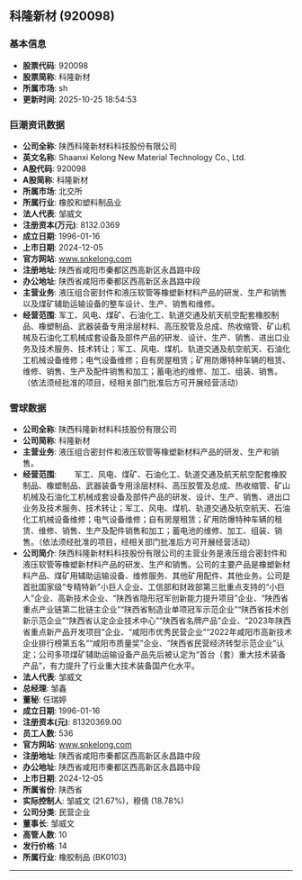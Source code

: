 ## 科隆新材 (920098)

### 基本信息

- **股票代码**: 920098
- **股票简称**: 科隆新材
- **所属市场**: sh
- **更新时间**: 2025-10-25 18:54:53

### 巨潮资讯数据

- **公司全称**: 陕西科隆新材料科技股份有限公司
- **英文名称**: Shaanxi Kelong New Material Technology Co., Ltd.
- **A股代码**: 920098
- **A股简称**: 科隆新材
- **所属市场**: 北交所
- **所属行业**: 橡胶和塑料制品业
- **法人代表**: 邹威文
- **注册资本(万元)**: 8132.0369
- **成立日期**: 1996-01-16
- **上市日期**: 2024-12-05
- **官方网站**: www.snkelong.com
- **注册地址**: 陕西省咸阳市秦都区西高新区永昌路中段
- **办公地址**: 陕西省咸阳市秦都区西高新区永昌路中段
- **主营业务**: 液压组合密封件和液压软管等橡塑新材料产品的研发、生产和销售以及煤矿辅助运输设备的整车设计、生产、销售和维修。
- **经营范围**: 军工、风电、煤矿、石油化工、轨道交通及航天航空配套橡胶制品、橡塑制品、武器装备专用涂层材料、高压胶管及总成、热收缩管、矿山机械及石油化工机械成套设备及部件产品的研发、设计、生产、销售、进出口业务及技术服务、技术转让；军工、风电、煤机、轨道交通及航空航天、石油化工机械设备维修；电气设备维修；自有房屋租赁；矿用防爆特种车辆的租赁、维修、销售、生产及配件销售和加工；蓄电池的维修、加工、组装、销售。（依法须经批准的项目，经相关部门批准后方可开展经营活动）

### 雪球数据

- **公司全称**: 陕西科隆新材料科技股份有限公司
- **公司简称**: 科隆新材
- **主营业务**: 液压组合密封件和液压软管等橡塑新材料产品的研发、生产和销售。
- **经营范围**: 　　军工、风电、煤矿、石油化工、轨道交通及航天航空配套橡胶制品、橡塑制品、武器装备专用涂层材料、高压胶管及总成、热收缩管、矿山机械及石油化工机械成套设备及部件产品的研发、设计、生产、销售、进出口业务及技术服务、技术转让；军工、风电、煤机、轨道交通及航空航天、石油化工机械设备维修；电气设备维修；自有房屋租赁；矿用防爆特种车辆的租赁、维修、销售、生产及配件销售和加工；蓄电池的维修、加工、组装、销售。（依法须经批准的项目，经相关部门批准后方可开展经营活动）
- **公司简介**: 陕西科隆新材料科技股份有限公司的主营业务是液压组合密封件和液压软管等橡塑新材料产品的研发、生产和销售。公司的主要产品是橡塑新材料产品、煤矿用辅助运输设备、维修服务、其他矿用配件、其他业务。公司是首批国家级“专精特新”小巨人企业、工信部和财政部第三批重点支持的“小巨人”企业、高新技术企业、“陕西省隐形冠军创新能力提升项目”企业、“陕西省重点产业链第二批链主企业”“陕西省制造业单项冠军示范企业”“陕西省技术创新示范企业”“陕西省认定企业技术中心”“陕西省名牌产品”企业、“2023年陕西省重点新产品开发项目”企业、“咸阳市优秀民营企业”“2022年咸阳市高新技术企业排行榜第五名”“咸阳市质量奖”企业、“陕西省民营经济转型示范企业”认定；公司多项煤矿辅助运输设备产品先后被认定为“首台（套）重大技术装备产品”，有力提升了行业重大技术装备国产化水平。
- **法人代表**: 邹威文
- **总经理**: 邹鑫
- **董秘**: 任瑞婷
- **成立日期**: 1996-01-16
- **注册资本(元)**: 81320369.00
- **员工人数**: 536
- **官方网站**: www.snkelong.com
- **注册地址**: 陕西省咸阳市秦都区西高新区永昌路中段
- **办公地址**: 陕西省咸阳市秦都区西高新区永昌路中段
- **上市日期**: 2024-12-05
- **所属省份**: 陕西省
- **实际控制人**: 邹威文 (21.67%)，穆倩 (18.78%)
- **公司分类**: 民营企业
- **董事长**: 邹威文
- **高管人数**: 10
- **发行价格**: 14
- **所属行业**: 橡胶制品 (BK0103)

---